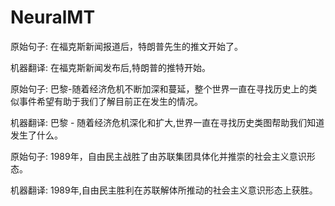 # NeuralMT

原始句子: 在福克斯新闻报道后，特朗普先生的推文开始了。

机器翻译: 在福克斯新闻发布后,特朗普的推特开始。 


原始句子: 巴黎-随着经济危机不断加深和蔓延，整个世界一直在寻找历史上的类似事件希望有助于我们了解目前正在发生的情况。

机器翻译: 巴黎 - 随着经济危机深化和扩大,世界一直在寻找历史类图帮助我们知道发生了什么。 


原始句子: 1989年，自由民主战胜了由苏联集团具体化并推崇的社会主义意识形态。

机器翻译: 1989年,自由民主胜利在苏联解体所推动的社会主义意识形态上获胜。
